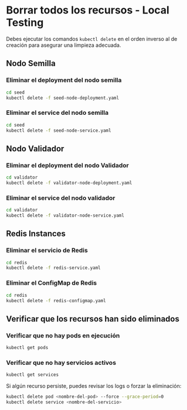 # Borrar todos los recursos - Local Testing

Debes ejecutar los comandos `kubectl delete` en el orden inverso al de creación para asegurar una limpieza adecuada.

## Nodo Semilla

### Eliminar el deployment del nodo semilla
```bash
cd seed
kubectl delete -f seed-node-deployment.yaml
```

### Eliminar el service del nodo semilla
```bash
cd seed
kubectl delete -f seed-node-service.yaml
```

## Nodo Validador

### Eliminar el deployment del nodo Validador
```bash
cd validator
kubectl delete -f validator-node-deployment.yaml
```

### Eliminar el service del nodo validador
```bash
cd validator
kubectl delete -f validator-node-service.yaml
```

## Redis Instances

### Eliminar el servicio de Redis
```bash
cd redis
kubectl delete -f redis-service.yaml
```

### Eliminar el ConfigMap de Redis
```bash
cd redis
kubectl delete -f redis-configmap.yaml
```

## Verificar que los recursos han sido eliminados

### Verificar que no hay pods en ejecución
```bash
kubectl get pods
```

### Verificar que no hay servicios activos
```bash
kubectl get services
```

Si algún recurso persiste, puedes revisar los logs o forzar la eliminación:
```bash
kubectl delete pod <nombre-del-pod> --force --grace-period=0
kubectl delete service <nombre-del-servicio>
```
